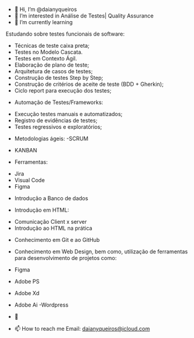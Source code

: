 - 👋 Hi, I’m @daianyqueiros
- 👀 I’m interested in  Análise de Testes| Quality Assurance
- 🌱 I’m currently learning
 
Estudando sobre testes funcionais de software:

- Técnicas de teste caixa preta; 
- Testes no Modelo Cascata.
- Testes em Contexto Ágil.
- Elaboração de plano de teste;
- Arquitetura de casos de testes; 
- Construção de testes Step by Step; 
- Construção de critérios de aceite de teste (BDD + Gherkin); 
- Ciclo report para execução dos testes; 

* Automação de Testes/Frameworks:
- Execução testes manuais e automatizados;
- Registro de evidências de testes;
- Testes regressivos e exploratórios;

* Metodologias ágeis:
-SCRUM 
- KANBAN

* Ferramentas:
- Jira 
- Visual Code 
- Figma

* Introdução a Banco de dados 

* Introdução em HTML:
- Comunicação Client x server
- Introdução ao HTML na prática

* Conhecimento em Git e ao GitHub

* Conhecimento em Web Design, bem como, utilização de ferramentas para desenvolvimento de projetos como:
- Figma 
- Adobe PS 
- Adobe Xd
- Adobe Ai 
-Wordpress


- 💞️ 
- 📫 How to reach me Email: daianyqueiros@icloud.com

<!---
daianyqueiros/daianyqueiros is a ✨ special ✨ repository because its `README.md` (this file) appears on your GitHub profile.
You can click the Preview link to take a look at your changes.
--->
